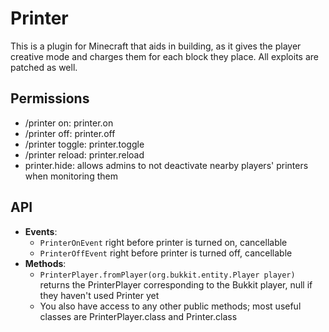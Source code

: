 # Printer
This is a plugin for Minecraft that aids in building, as it gives the player creative mode and charges them for each block they place. All exploits are patched as well.

## Permissions
- /printer on: printer.on
- /printer off: printer.off
- /printer toggle: printer.toggle
- /printer reload: printer.reload
- printer.hide: allows admins to not deactivate nearby players' printers when monitoring them

## API
- **Events**:
  - `PrinterOnEvent` right before printer is turned on, cancellable
  - `PrinterOffEvent` right before printer is turned off, cancellable
- **Methods**:
  - `PrinterPlayer.fromPlayer(org.bukkit.entity.Player player)` returns the PrinterPlayer corresponding to the Bukkit player, null if they haven't used Printer yet
  - You also have access to any other public methods; most useful classes are PrinterPlayer.class and Printer.class